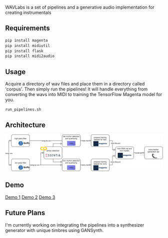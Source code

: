 WAVLabs is a set of pipelines and a generative audio implementation for creating instrumentals

## Requirements
```bash
pip install magenta
pip install midiutil
pip install flask
pip install midi2audio
```

## Usage
Acquire a directory of wav files and place them in a directory called 'corpus'. Then simply run the pipelines! It will handle everything from converting the wavs into MIDI to training the TensorFlow Magenta model for you.

```bash
run_pipelines.sh
```

## Architecture
![WAVLabs Diagram](/images/WAVLabs_Diagram.png)

## Demo
[Demo 1](https://drive.google.com/file/d/1oEGbzYhdsvTDCwdosFX9pfvZfCKioaGi/view?usp=sharing)
[Demo 2](https://drive.google.com/file/d/14FyamkD6eHEWGEJ6TdHz09-38WQWRDnc/view?usp=sharing)
[Demo 3](https://drive.google.com/file/d/1pGQhKfm5IxdI_risaPDiJ1ALMv9a7dx8/view?usp=sharing)

## Future Plans
I'm currently working on integrating the pipelines into a synthesizer generator with unique timbres using GANSynth.
